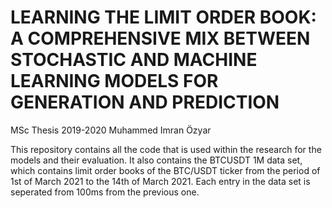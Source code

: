 # LEARNING THE LIMIT ORDER BOOK: A COMPREHENSIVE MIX BETWEEN STOCHASTIC AND MACHINE LEARNING MODELS FOR GENERATION AND PREDICTION
MSc Thesis 2019-2020
Muhammed Imran Özyar

This repository contains all the code that is used within the research for the models and their evaluation. It also contains the BTCUSDT 1M data set, which contains limit order books of the BTC/USDT ticker from the period of 1st of March 2021 to the 14th of March 2021. Each entry in the data set is seperated from 100ms from the previous one.
